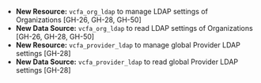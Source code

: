 - **New Resource:** `vcfa_org_ldap` to manage LDAP settings of Organizations [GH-26, GH-28, GH-50]
- **New Data Source:** `vcfa_org_ldap` to read LDAP settings of Organizations [GH-26, GH-28, GH-50]
- **New Resource:** `vcfa_provider_ldap` to manage global Provider LDAP settings [GH-28]
- **New Data Source:** `vcfa_provider_ldap` to read global Provider LDAP settings [GH-28]